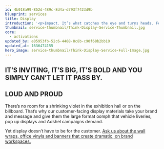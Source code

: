 ```yaml
---
id: 4b018a99-852d-489c-8d4a-d793f7423d9b
blueprint: services
title: Display
introduction: '<p>Impact. It’s what catches the eye and turns heads. For your customers – and for the people within your business – the right display material in the right place at the right time can grab attention, transform space and reinforce your brand, brilliantly.</p>'
thumbnail: service-thumbnail/Think-Display-Service-Thumbnail.jpg
core:
  - activations
updated_by: e85953fb-52c6-4488-8c8b-c90f68b2bb10
updated_at: 1636474155
hero_image: service-thumbnail/Think-Display-Service-Full-Image.jpg
---
```

## IT’S INVITING, IT’S BIG, IT’S BOLD AND YOU SIMPLY CAN’T LET IT PASS BY.


## LOUD AND PROUD

There’s no room for a shrinking violet in the exhibition hall or on the billboard. That’s why our customer-facing display materials take your brand and message and give them the large format oomph that vehicle liveries, pop up displays and Adshel campaigns demand.

Yet display doesn’t have to be for the customer. [Ask us about the wall wraps, office vinyls and banners that create dramatic, on brand workspaces.](/contact)